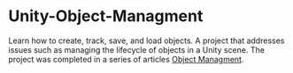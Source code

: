 # Unity-Object-Managment
Learn how to create, track, save, and load objects.
A project that addresses issues such as managing the lifecycle of objects in a Unity scene. The project was completed in a series of articles [Object Managment](https://catlikecoding.com/unity/tutorials/object-management/ "Catlike Coding").

